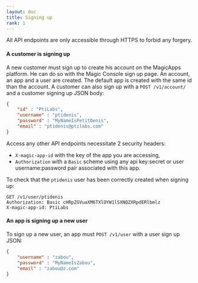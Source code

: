 ```yaml
---
layout: doc
title: Signing up
rank: 1
---
```


All API endpoints are only accessible through HTTPS to forbid any forgery.

#### A customer is signing up

A new customer must sign up to create his account on the MagicApps platform. He can do so with the Magic Console sign up page. An account, an app and a user are created. The default app is created with the same id than the account. A customer can also sign up with a `POST /v1/account/` and a customer signing up JSON body:

```json
{
	"id" : "PtiLabs",
	"username" : "ptidenis",
	"password" : "MyNameIsPetitDenis",
	"email" : "ptidenis@ptilabs.com"
}
```

Access any other API endpoints necessitate 2 security headers:

- `X-magic-app-id` with the key of the app you are accessing,
- `Authorization` with a `Basic` scheme using any api key:secret or user username:password pair associated with this app.

To check that the `ptidenis` user has been correctly created when signing up:

```http
GET /v1/user/ptidenis
Authorization: Basic cHRpZGVuaXM6TXlOYW1lSXNQZXRpdERlbmlz
X-magic-app-id: PtiLabs
```

#### An app is signing up a new user

To sign up a new user, an app must `POST /v1/user` with a user sign up JSON:

```json
{
	"username" : "zabou",
	"password" : "MyNameIsZabou",
	"email" : "zabou@z.com"
}
```
